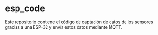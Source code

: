 # esp_code
Este repositorio contiene el código de captación de datos de los sensores gracias a una ESP-32 y envía estos datos mediante MQTT.

